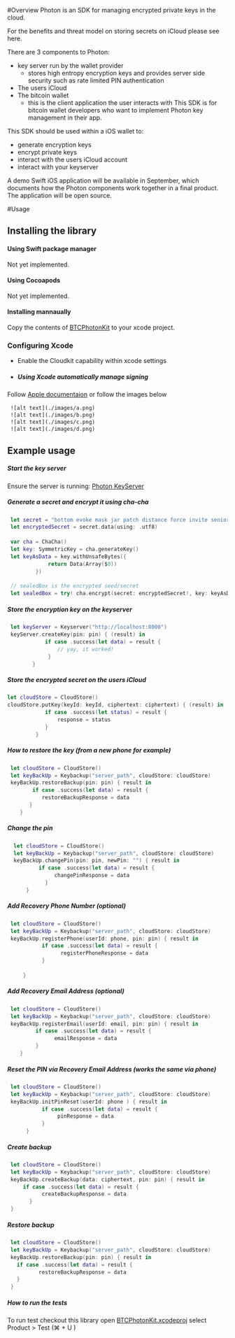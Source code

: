 #Overview
Photon is an SDK for managing encrypted private keys in the cloud.

For the benefits and threat model on storing secrets on iCloud please see here.

There are 3 components to Photon:
- key server run by the wallet provider
    - stores high entropy encryption keys and provides server side security such as rate limited PIN authentication
- The users iCloud
- The bitcoin wallet
    - this is the client application the user interacts with
This SDK is for bitcoin wallet developers who want to implement Photon key management in their app.

This SDK should be used within a iOS wallet to:
- generate encryption keys
- encrypt private keys
- interact with the users iCloud account
- interact with your keyserver

A demo Swift iOS application will be available in September, which documents how the Photon components work together in a final product. The application will be open source.

#Usage
## Installing the library

#### Using Swift package manager
Not yet implemented.

#### Using Cocoapods
Not yet implemented.

#### Installing mannaually
Copy the contents of [BTCPhotonKit](./BTCPhotonKit) to your xcode project.

### Configuring Xcode
* Enable the Cloudkit capability within xcode settings

* ##### Using Xcode automatically manage signing
Follow [Apple documentaion](https://developer.apple.com/documentation/cloudkit/enabling_cloudkit_in_your_app) or follow the images below
     
     ![alt text](./images/a.png)
     ![alt text](./images/b.png)
     ![alt text](./images/c.png)
     ![alt text](./images/d.png)

## Example usage

##### Start the key server 
Ensure the server is running: [Photon KeyServer](https://github.com/photon-sdk/photon-keyserver)

##### Generate a secret and encrypt it using cha-cha
```swift
 let secret = "bottom evoke mask jar patch distance force invite senior soccer allow youth normal beauty joke live rebel charge merge episode abandon donor screen video"
 let encryptedSecret = secret.data(using: .utf8)
 
 var cha = ChaCha()
 let key: SymmetricKey = cha.generateKey()
 let keyAsData = key.withUnsafeBytes({
             return Data(Array($0))
         })
 
 // sealedBox is the encrypted seed/secret
 let sealedBox = try! cha.encrypt(secret: encryptedSecret!, key: keyAsData)
```
##### Store the encryption key on the keyserver
```swift
 let keyServer = Keyserver("http://localhost:8000")
 keyServer.createKey(pin: pin) { (result) in
            if case .success(let data) = result {
                // yay, it worked!
             }
        }
```
##### Store the encrypted secret on the users iCloud
```swift
let cloudStore = CloudStore()
cloudStore.putKey(keyId: keyId, ciphertext: ciphertext) { (result) in
            if case .success(let status) = result {
                response = status
            }
         }

```
##### How to restore the key (from a new phone for example)
```swift
 let cloudStore = CloudStore()
 let keyBackUp = Keybackup("server_path", cloudStore: cloudStore)
 keyBackUp.restoreBackup(pin: pin) { result in
        if case .success(let data) = result {
           restoreBackupResponse = data
       }
    }

```

##### Change the pin
```swift
  let cloudStore = CloudStore()
  let keyBackUp = Keybackup("server_path", cloudStore: cloudStore)
  keyBackUp.changePin(pin: pin, newPin: "") { result in
          if case .success(let data) = result {
               changePinResponse = data
            }
      }

```
##### Add Recovery Phone Number (optional)
```swift
 let cloudStore = CloudStore()
 let keyBackUp = Keybackup("server_path", cloudStore: cloudStore)
 keyBackUp.registerPhone(userId: phone, pin: pin) { result in
           if case .success(let data) = result {
                 registerPhoneResponse = data
           }
                   
     }

```
##### Add Recovery Email Address (optional)
```swift
 let cloudStore = CloudStore()
 let keyBackUp = Keybackup("server_path", cloudStore: cloudStore)
 keyBackUp.registerEmail(userId: email, pin: pin) { result in
         if case .success(let data) = result {
               emailResponse = data
         }
    }

```
##### Reset the PIN via Recovery Email Address (works the same via phone)
```swift
 let cloudStore = CloudStore()
 let keyBackUp = Keybackup("server_path", cloudStore: cloudStore)
 keyBackUp.initPinReset(userId: phone ) { result in
           if case .success(let data) = result {
                pinResponse = data
           } 
      }

```
##### Create backup
```swift
 let cloudStore = CloudStore()
 let keyBackUp = Keybackup("server_path", cloudStore: cloudStore)
 keyBackUp.createBackup(data: ciphertext, pin: pin) { result in
     if case .success(let data) = result {
           createBackupResponse = data
       }
 }

```
##### Restore backup
```swift
 let cloudStore = CloudStore()
 let keyBackUp = Keybackup("server_path", cloudStore: cloudStore)
 keyBackUp.restoreBackup(pin: pin) { result in
   if case .success(let data) = result {
          restoreBackupResponse = data
   }
 }

```
##### How to run the tests
To run test checkout this library open [BTCPhotonKit.xcodeproj](./BTCPhotonKit.xcodeproj) 
select Product > Test  (⌘ + U )
